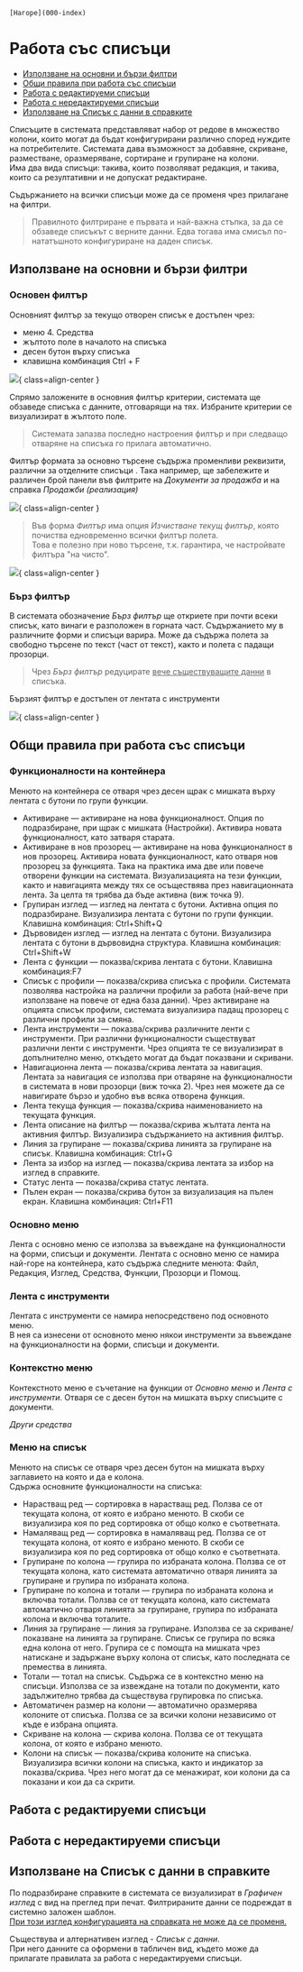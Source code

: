 ```{only} html
[Нагоре](000-index)
```

# Работа със списъци

- [Използване на основни и бързи филтри](https://docs.unicontsoft.com/blog/20241112-lists-configuration.html#id2)
- [Общи правила при работа със списъци](https://docs.unicontsoft.com/blog/20241112-lists-configuration.html#id5)
- [Работа с редактируеми списъци](https://docs.unicontsoft.com/blog/20241112-lists-configuration.html#id11)
- [Работа с нередактируеми списъци](https://docs.unicontsoft.com/blog/20241112-lists-configuration.html#id12)
- [Използване на Списък с данни в справките](https://docs.unicontsoft.com/blog/20241112-lists-configuration.html#id13)

Списъците в системата представляват набор от редове в множество колони, които могат да бъдат конфигурирани различно според нуждите на потребителите. Системата дава възможност за добавяне, скриване, разместване, оразмеряване, сортиране и групиране на колони.  
Има два вида списъци: такива, които позволяват редакция, и такива, които са резултативни и не допускат редактиране.  

Съдържанието на всички списъци може да се променя чрез прилагане на филтри.  

> Правилното филтриране е първата и най-важна стъпка, за да се обзаведе списъкът с верните данни. Едва тогава има смисъл по-нататъшното конфигуриране на даден списък.   

## Използване на основни и бързи филтри

### Основен филтър

Основният филтър за текущо отворен списък е достъпен чрез:  

- меню 4. Средства  
- жълтото поле в началото на списъка  
- десен бутон върху списъка      
- клавишна комбинация Ctrl + F   

![](20241112-lists-configuration1.png){ class=align-center }

Спрямо заложените в основния филтър критерии, системата ще обзаведе списъка с данните, отговарящи на тях. Избраните критерии се визуализират в жълтото поле. 

> Системата запазва последно настроения филтър и при следващо отваряне на списъка го прилага автоматично.   

Филтър формата за основно търсене съдържа променливи реквизити, различни за отделните списъци . Така например, ще забележите и различен брой панели във филтрите на *Документи за продажба* и на справка *Продажби (реализация)* 

![](20241112-lists-configuration2.png){ class=align-center }


> Във форма *Филтър* има опция *Изчистване текущ филтър*, която почиства едновременно всички филтър полета.  
Това е полезно при ново търсене, т.к. гарантира, че настройвате филтъра "на чисто".   


![](20241112-lists-configuration3.png){ class=align-center }



### Бърз филтър

В системата обозначение *Бърз филтър* ще откриете при почти всеки списък, като винаги е разположен в горната част. Съдържанието му в различните форми и списъци варира. Може да съдържа полета за свободно търсене по текст (част от текст), както и полета с падащи прозорци. 

> Чрез *Бърз филтър* редуцирате <ins>вече съществуващите данни</ins> в списъка.  

Бързият филтър е достъпен от лентата с инструменти  

![](20241112-lists-configuration4.png){ class=align-center }

## Общи правила при работа със списъци

### Функционалности на контейнера

Менюто на контейнера се отваря чрез десен щрак с мишката върху лентата с бутони по групи функции.  
- Активиране — активиране на нова функционалност. Опция по подразбиране, при щрак с мишката (Настройки). Активира новата функционалност, като затваря старата. 
- Активиране в нов прозорец — активиране на нова функционалност в нов прозорец. Активира новата функционалност, като отваря нов прозорец за функцията. Така на практика има две или повече отворени функции на системата. Визуализацията на тези функции, както и навигацията между тях се осъществява през навигационната лента. За целта тя трябва да бъде активна (виж точка 9). 
- Групиран изглед — изглед на лентата с бутони. Активна опция по подразбиране. Визуализира лентата с бутони по групи функции. Клавишна комбинация: Ctrl+Shift+Q 
- Дървовиден изглед — изглед на лентата с бутони. Визуализира лентата с бутони в дървовидна структура. Клавишна комбинация: Ctrl+Shift+W 
- Лента с функции — показва/скрива лентата с бутони. Клавишна комбинация:F7 
- Списък с профили — показва/скрива списъка с профили. Системата позволява настройка на различни профили за работа (най-вече при използване на повече от една база данни). Чрез активиране на опцията списък профили, системата визуализира падащ прозорец с различни профили за смяна. 
- Лента инструменти — показва/скрива различните ленти с инструменти. При различни функционалности съществуват различни ленти с инструменти. Чрез опцията те се визуализират в допълнително меню, откъдето могат да бъдат показвани и скривани. 
- Навигационна лента — показва/скрива лентата за навигация. Лентата за навигация се използва при отваряне на функционалности в системата в нови прозорци (виж точка 2). Чрез нея можете да се навигирате бързо и удобно във всяка отворена функция. 
- Лента текуща функция — показва/скрива наименованието на текущата функция. 
- Лента описание на филтър — показва/скрива жълтата лента на активния филтър. Визуализира съдържанието на активния филтър. 
- Линия за групиране — показва/скрива линията за групиране на списък. Клавишна комбинация: Ctrl+G 
- Лента за избор на изглед — показва/скрива лентата за избор на изглед в справките. 
- Статус лента — показва/скрива статус лентата.  
- Пълен екран — показва/скрива бутон за визуализация на пълен екран. Клавишна комбинация: Ctrl+F11   

### Основно меню

Лента с основно меню се използва за въвеждане на функционалности на форми, списъци и документи. Лентата с основно меню се намира най-горе на контейнера, като съдържа следните менюта: Файл, Редакция, Изглед, Средства, Функции, Прозорци и Помощ.

### Лента с инструменти

Лентата с инструменти се намира непосредствено под основното меню.  
В нея са изнесени от основното меню някои инструменти за въвеждане на функционалности на форми, списъци и документи. 

### Контекстно меню  

Контекстното меню е съчетание на функции от *Основно меню* и *Лента с инструменти*. Отваря се с десен бутон на мишката върху списъците с документи.   

*Други средства*

### Меню на списък

Менюто на списък се отваря чрез десен бутон на мишката върху заглавието на която и да е колона.  
Сдържа основните функционалности на списъка:  
- Нарастващ ред — сортировка в нарастващ ред. Ползва се от текущата колона, от която е избрано менюто. В скоби се визуализира коя по ред сортировка от общо колко е съответната. 
- Намаляващ ред — сортировка в намаляващ ред. Ползва се от текущата колона, от която е избрано менюто. В скоби се визуализира коя по ред сортировка от общо колко е съответната. 
- Групиране по колона — групира по избраната колона. Ползва се от текущата колона, като системата автоматично отваря линията за групиране и групира по избраната колона. 
- Групиране по колона и тотали — групира по избраната колона и включва тотали. Ползва се от текущата колона, като системата автоматично отваря линията за групиране, групира по избраната колона и включва тоталите. 
- Линия за групиране — линия за групиране. Използва се за скриване/ показване на линията за групиране. Списък се групира по всяка една колона от него. Групира се с помощта на мишката чрез натискане и задържане върху колона от списък, като последната се премества в линията. 
- Тотали — тотал на списък. Съдържа се в контекстно меню на списъци. Използва се за извеждане на тотали по документи, като задължително трябва да съществува групировка по списъка. 
- Автоматичен размер на колони — автоматично оразмерява колоните от списъка. Ползва се за всички колони независимо от къде е избрана опцията. 
- Скриване на колона — скрива колона. Ползва се от текущата колона, от която е избрано менюто. 
- Колони на списък — показва/скрива колоните на списъка. Визуализира всички колони на списъка, както и индикатор за показва/скрива. Чрез него могат да се менажират, кои колони да са показани и кои да са скрити. 


## Работа с редактируеми списъци



## Работа с нередактируеми списъци



## Използване на Списък с данни в справките

По подразбиране справките в системата се визуализират в *Графичен изглед* с вид на преглед при печат. Филтрираните данни се подреждат в системно заложен шаблон.  
<ins>При този изглед конфигурацията на справката не може да се променя.</ins>     

Съществува и алтернативен изглед - *Списък с данни*.  
При него данните са оформени в табличен вид, където може да прилагате правилата за работа с нередактируеми списъци.  

